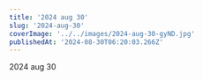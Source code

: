 ```yaml
---
title: '2024 aug 30'
slug: '2024-aug-30'
coverImage: '../../images/2024-aug-30-gyND.jpg'
publishedAt: '2024-08-30T06:20:03.266Z'
---
```


2024 aug 30